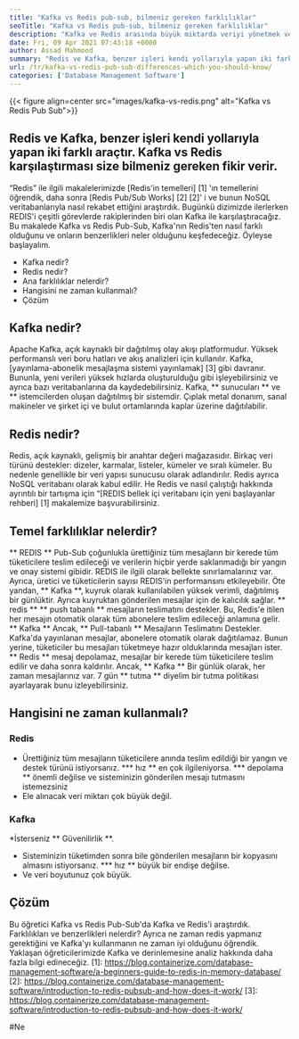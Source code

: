 ```yaml
---
title: "Kafka vs Redis pub-sub, bilmeniz gereken farklılıklar" 
seoTitle: "Kafka vs Redis pub-sub, bilmeniz gereken farklılıklar" 
description: "Kafka ve Redis arasında büyük miktarda veriyi yönetmek ve karıştırmak için araçlar arıyorsanız. Kafka vs Redis Pub-Sub bu makale size yardımcı olacaktır." 
date: Fri, 09 Apr 2021 07:43:18 +0000
author: Assad Mahmood
summary: "Redis ve Kafka, benzer işleri kendi yollarıyla yapan iki farklı araçtır. Kafka vs Redis karşılaştırması size bilmeniz gereken fikir verir." 
url: /tr/kafka-vs-redis-pub-sub-differences-which-you-should-know/
categories: ['Database Management Software']
---
```


{{< figure align=center src="images/kafka-vs-redis.png" alt="Kafka vs Redis Pub Sub">}}


## Redis ve Kafka, benzer işleri kendi yollarıyla yapan iki farklı araçtır. Kafka vs Redis karşılaştırması size bilmeniz gereken fikir verir.
“Redis” ile ilgili makalelerimizde [Redis'in temelleri] [1] 'ın temellerini öğrendik, daha sonra [Redis Pub/Sub Works] [2] [2]' i ve bunun NoSQL veritabanlarıyla nasıl rekabet ettiğini araştırdık. Bugünkü dizimizde ilerlerken REDIS'i çeşitli görevlerde rakiplerinden biri olan Kafka ile karşılaştıracağız. Bu makalede Kafka vs Redis Pub-Sub, Kafka'nın Redis'ten nasıl farklı olduğunu ve onların benzerlikleri neler olduğunu keşfedeceğiz. Öyleyse başlayalım.
  * Kafka nedir?
  * Redis nedir?
  * Ana farklılıklar nelerdir?
  * Hangisini ne zaman kullanmalı?
  * Çözüm

## Kafka nedir?
Apache Kafka, açık kaynaklı bir dağıtılmış olay akışı platformudur. Yüksek performanslı veri boru hatları ve akış analizleri için kullanılır. Kafka, [yayınlama-abonelik mesajlaşma sistemi yayınlamak] [3] gibi davranır. Bununla, yeni verileri yüksek hızlarda oluşturulduğu gibi işleyebilirsiniz ve ayrıca bazı veritabanlarına da kaydedebilirsiniz.
Kafka, ** sunucuları ** ve ** istemcilerden oluşan dağıtılmış bir sistemdir. Çıplak metal donanım, sanal makineler ve şirket içi ve bulut ortamlarında kaplar üzerine dağıtılabilir.

## Redis nedir?
Redis, açık kaynaklı, gelişmiş bir anahtar değeri mağazasıdır. Birkaç veri türünü destekler: dizeler, karmalar, listeler, kümeler ve sıralı kümeler. Bu nedenle genellikle bir veri yapısı sunucusu olarak adlandırılır.
Redis ayrıca NoSQL veritabanı olarak kabul edilir. He Redis ve nasıl çalıştığı hakkında ayrıntılı bir tartışma için “[REDIS bellek içi veritabanı için yeni başlayanlar rehberi] [1] makalemize başvurabilirsiniz.

## Temel farklılıklar nelerdir?
** REDIS ** Pub-Sub çoğunlukla ürettiğiniz tüm mesajların bir kerede tüm tüketicilere teslim edileceği ve verilerin hiçbir yerde saklanmadığı bir yangın ve onay sistemi gibidir. REDIS ile ilgili olarak bellekte sınırlamalarınız var. Ayrıca, üretici ve tüketicilerin sayısı REDIS'in performansını etkileyebilir.
Öte yandan, ** Kafka **, kuyruk olarak kullanılabilen yüksek verimli, dağıtılmış bir günlüktir. Ayrıca kuyruktan gönderilen mesajlar için de kalıcılık sağlar.
** redis ** ** push tabanlı ** mesajların teslimatını destekler. Bu, Redis'e itilen her mesajın otomatik olarak tüm abonelere teslim edileceği anlamına gelir.
** Kafka ** Ancak, ** Pull-tabanlı ** Mesajların Teslimatını Destekler. Kafka'da yayınlanan mesajlar, abonelere otomatik olarak dağıtılamaz. Bunun yerine, tüketiciler bu mesajları tüketmeye hazır olduklarında mesajları ister.
** Redis ** mesaj depolamaz, mesajlar bir kerede tüm tüketicilere teslim edilir ve daha sonra kaldırılır. Ancak, ** Kafka ** Bir günlük olarak, her zaman mesajlarınız var. 7 gün ** tutma ** diyelim bir tutma politikası ayarlayarak bunu izleyebilirsiniz.

## Hangisini ne zaman kullanmalı?

### Redis
  * Ürettiğiniz tüm mesajların tüketicilere anında teslim edildiği bir yangın ve destek türünü istiyorsanız.
  *** hız ** en çok ilgileniyorsa.
  *** depolama ** önemli değilse ve sisteminizin gönderilen mesajı tutmasını istemezsiniz
  * Ele alınacak veri miktarı çok büyük değil.

### Kafka
  *İsterseniz ** Güvenilirlik **.
  * Sisteminizin tüketimden sonra bile gönderilen mesajların bir kopyasını almasını istiyorsanız.
  *** hız ** büyük bir endişe değilse.
  * Ve veri boyutunuz çok büyük.

## Çözüm
Bu öğretici Kafka vs Redis Pub-Sub'da Kafka ve Redis'i araştırdık. Farklılıkları ve benzerlikleri nelerdir? Ayrıca ne zaman redis yapmanız gerektiğini ve Kafka'yı kullanmanın ne zaman iyi olduğunu öğrendik. Yaklaşan öğreticilerimizde Kafka ve derinlemesine analiz hakkında daha fazla bilgi edineceğiz.
[1]: https://blog.containerize.com/database-management-software/a-beginners-guide-to-redis-in-memory-database/
[2]: https://blog.containerize.com/database-management-software/introduction-to-redis-pubsub-and-how-does-it-work/
[3]: https://blog.containerize.com/database-management-software/introduction-to-redis-pubsub-and-how-does-it-work/

#Ne
